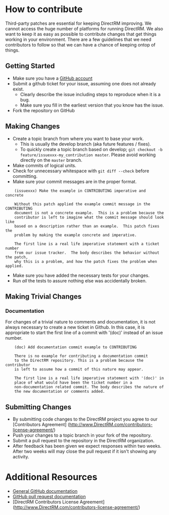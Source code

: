 # How to contribute

Third-party patches are essential for keeping DirectRM improving. We cannot
access the huge number of platforms for running DirectRM. We also want to keep it as 
easy as possible to contribute changes that get things working in your environment. 
There are a few guidelines that we need contributors to follow so that we can 
have a chance of keeping ontop of things.

## Getting Started

* Make sure you have a [GitHub account](https://github.com/signup/free)
* Submit a github ticket for your issue, assuming one does not already exist.
  * Clearly describe the issue including steps to reproduce when it is a bug.
  * Make sure you fill in the earliest version that you know has the issue.
* Fork the repository on GitHub

## Making Changes

* Create a topic branch from where you want to base your work.
  * This is usually the develop branch (aka future features / fixes).
  * To quickly create a topic branch based on develop; `git checkout -b
    feature/issuexxx-my_contribution master`. Please avoid working directly on the
    `master` branch.
* Make commits of logical units.
* Check for unnecessary whitespace with `git diff --check` before committing.
* Make sure your commit messages are in the proper format.

````
    (issuexxx) Make the example in CONTRIBUTING imperative and concrete

    Without this patch applied the example commit message in the CONTRIBUTING
    document is not a concrete example.  This is a problem because the
    contributor is left to imagine what the commit message should look like
    based on a description rather than an example.  This patch fixes the
    problem by making the example concrete and imperative.

    The first line is a real life imperative statement with a ticket number
    from our issue tracker.  The body describes the behavior without the patch,
    why this is a problem, and how the patch fixes the problem when applied.
````

* Make sure you have added the necessary tests for your changes.
* Run _all_ the tests to assure nothing else was accidentally broken.

## Making Trivial Changes

### Documentation

For changes of a trivial nature to comments and documentation, it is not
always necessary to create a new ticket in Github. In this case, it is
appropriate to start the first line of a commit with '(doc)' instead of
an issue number. 

````
    (doc) Add documentation commit example to CONTRIBUTING

    There is no example for contributing a documentation commit
    to the DirectRM repository. This is a problem because the contributor
    is left to assume how a commit of this nature may appear.

    The first line is a real life imperative statement with '(doc)' in
    place of what would have been the ticket number in a 
    non-documentation related commit. The body describes the nature of
    the new documentation or comments added.
````

## Submitting Changes

* By submitting code changes to the DirectRM project you agree to our 
  [Contributors Agreement] (http://www.DirectRM.com/contributors-license-agreement/)
* Push your changes to a topic branch in your fork of the repository.
* Submit a pull request to the repository in the DirectRM organization.
* After feedback has been given we expect responses within two weeks. After two
  weeks will may close the pull request if it isn't showing any activity.

# Additional Resources

* [General GitHub documentation](http://help.github.com/)
* [GitHub pull request documentation](http://help.github.com/send-pull-requests/)
* [DirectRM Contributors License Agreement] (http://www.DirectRM.com/contributors-license-agreement/)
